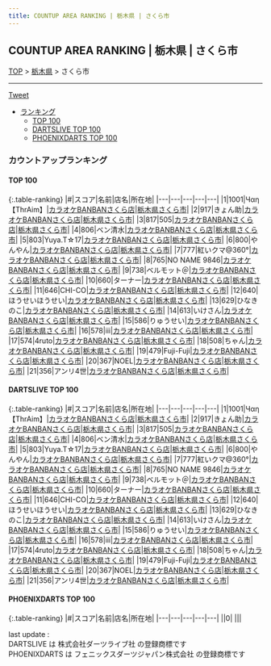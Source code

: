 ```yaml
---
title: COUNTUP AREA RANKING | 栃木県 | さくら市
---
```

## COUNTUP AREA RANKING | 栃木県 | さくら市

[TOP](/darts/rank/) > [栃木県](/darts/rank/栃木県/) > さくら市

___

<a href="https://twitter.com/share?ref_src=twsrc%5Etfw" data-text="COUNTUP AREA RANKING | 栃木県さくら市" class="twitter-share-button" data-hashtags="DARTSLIVE,PHOENIXDARTS,darts,ダーツ" data-show-count="false">Tweet</a>

* [ランキング](#カウントアップランキング)
    * [TOP 100](#top-100)
    * [DARTSLIVE TOP 100](#dartslive-top-100)
    * [PHOENIXDARTS TOP 100](#phoenixdarts-top-100)

### カウントアップランキング

#### TOP 100



{:.table-ranking}
|#|スコア|名前|店名|所在地|
|---|---|---|---|---|
|1|1001|<span class="rank-name-dl">Чαη【ThrAim】</span>|<a href="https://search.dartslive.com/jp/shop/249f46923e23f4910d9b047a20a7ba1e">カラオケBANBANさくら店</a>|<a href="/darts/rank/栃木県/さくら市">栃木県さくら市</a>|
|2|917|<span class="rank-name-dl">きょん助</span>|<a href="https://search.dartslive.com/jp/shop/249f46923e23f4910d9b047a20a7ba1e">カラオケBANBANさくら店</a>|<a href="/darts/rank/栃木県/さくら市">栃木県さくら市</a>|
|3|817|<span class="rank-name-dl">505</span>|<a href="https://search.dartslive.com/jp/shop/249f46923e23f4910d9b047a20a7ba1e">カラオケBANBANさくら店</a>|<a href="/darts/rank/栃木県/さくら市">栃木県さくら市</a>|
|4|806|<span class="rank-name-dl">ベン清水</span>|<a href="https://search.dartslive.com/jp/shop/249f46923e23f4910d9b047a20a7ba1e">カラオケBANBANさくら店</a>|<a href="/darts/rank/栃木県/さくら市">栃木県さくら市</a>|
|5|803|<span class="rank-name-dl">Yuya.T☆17</span>|<a href="https://search.dartslive.com/jp/shop/249f46923e23f4910d9b047a20a7ba1e">カラオケBANBANさくら店</a>|<a href="/darts/rank/栃木県/さくら市">栃木県さくら市</a>|
|6|800|<span class="rank-name-dl">やんやん</span>|<a href="https://search.dartslive.com/jp/shop/249f46923e23f4910d9b047a20a7ba1e">カラオケBANBANさくら店</a>|<a href="/darts/rank/栃木県/さくら市">栃木県さくら市</a>|
|7|777|<span class="rank-name-dl">紅いクマ@360°</span>|<a href="https://search.dartslive.com/jp/shop/249f46923e23f4910d9b047a20a7ba1e">カラオケBANBANさくら店</a>|<a href="/darts/rank/栃木県/さくら市">栃木県さくら市</a>|
|8|765|<span class="rank-name-dl">NO NAME 9846</span>|<a href="https://search.dartslive.com/jp/shop/249f46923e23f4910d9b047a20a7ba1e">カラオケBANBANさくら店</a>|<a href="/darts/rank/栃木県/さくら市">栃木県さくら市</a>|
|9|738|<span class="rank-name-dl">ベルモット＠</span>|<a href="https://search.dartslive.com/jp/shop/249f46923e23f4910d9b047a20a7ba1e">カラオケBANBANさくら店</a>|<a href="/darts/rank/栃木県/さくら市">栃木県さくら市</a>|
|10|660|<span class="rank-name-dl">ターナー</span>|<a href="https://search.dartslive.com/jp/shop/249f46923e23f4910d9b047a20a7ba1e">カラオケBANBANさくら店</a>|<a href="/darts/rank/栃木県/さくら市">栃木県さくら市</a>|
|11|646|<span class="rank-name-dl">CHI-CO</span>|<a href="https://search.dartslive.com/jp/shop/249f46923e23f4910d9b047a20a7ba1e">カラオケBANBANさくら店</a>|<a href="/darts/rank/栃木県/さくら市">栃木県さくら市</a>|
|12|640|<span class="rank-name-dl">ほうせいほうせい</span>|<a href="https://search.dartslive.com/jp/shop/249f46923e23f4910d9b047a20a7ba1e">カラオケBANBANさくら店</a>|<a href="/darts/rank/栃木県/さくら市">栃木県さくら市</a>|
|13|629|<span class="rank-name-dl">ひなきのこ</span>|<a href="https://search.dartslive.com/jp/shop/249f46923e23f4910d9b047a20a7ba1e">カラオケBANBANさくら店</a>|<a href="/darts/rank/栃木県/さくら市">栃木県さくら市</a>|
|14|613|<span class="rank-name-dl">いけさん</span>|<a href="https://search.dartslive.com/jp/shop/249f46923e23f4910d9b047a20a7ba1e">カラオケBANBANさくら店</a>|<a href="/darts/rank/栃木県/さくら市">栃木県さくら市</a>|
|15|586|<span class="rank-name-dl">りゅうせい</span>|<a href="https://search.dartslive.com/jp/shop/249f46923e23f4910d9b047a20a7ba1e">カラオケBANBANさくら店</a>|<a href="/darts/rank/栃木県/さくら市">栃木県さくら市</a>|
|16|578|<span class="rank-name-dl">iii</span>|<a href="https://search.dartslive.com/jp/shop/249f46923e23f4910d9b047a20a7ba1e">カラオケBANBANさくら店</a>|<a href="/darts/rank/栃木県/さくら市">栃木県さくら市</a>|
|17|574|<span class="rank-name-dl">4ruto</span>|<a href="https://search.dartslive.com/jp/shop/249f46923e23f4910d9b047a20a7ba1e">カラオケBANBANさくら店</a>|<a href="/darts/rank/栃木県/さくら市">栃木県さくら市</a>|
|18|508|<span class="rank-name-dl">ちゃん</span>|<a href="https://search.dartslive.com/jp/shop/249f46923e23f4910d9b047a20a7ba1e">カラオケBANBANさくら店</a>|<a href="/darts/rank/栃木県/さくら市">栃木県さくら市</a>|
|19|479|<span class="rank-name-dl">Fuji-Fuji</span>|<a href="https://search.dartslive.com/jp/shop/249f46923e23f4910d9b047a20a7ba1e">カラオケBANBANさくら店</a>|<a href="/darts/rank/栃木県/さくら市">栃木県さくら市</a>|
|20|367|<span class="rank-name-dl">NOEL</span>|<a href="https://search.dartslive.com/jp/shop/249f46923e23f4910d9b047a20a7ba1e">カラオケBANBANさくら店</a>|<a href="/darts/rank/栃木県/さくら市">栃木県さくら市</a>|
|21|356|<span class="rank-name-dl">アンリ4世</span>|<a href="https://search.dartslive.com/jp/shop/249f46923e23f4910d9b047a20a7ba1e">カラオケBANBANさくら店</a>|<a href="/darts/rank/栃木県/さくら市">栃木県さくら市</a>|


#### DARTSLIVE TOP 100



{:.table-ranking}
|#|スコア|名前|店名|所在地|
|---|---|---|---|---|
|1|1001|<span class="rank-name-dl">Чαη【ThrAim】</span>|<a href="https://search.dartslive.com/jp/shop/249f46923e23f4910d9b047a20a7ba1e">カラオケBANBANさくら店</a>|<a href="/darts/rank/栃木県/さくら市">栃木県さくら市</a>|
|2|917|<span class="rank-name-dl">きょん助</span>|<a href="https://search.dartslive.com/jp/shop/249f46923e23f4910d9b047a20a7ba1e">カラオケBANBANさくら店</a>|<a href="/darts/rank/栃木県/さくら市">栃木県さくら市</a>|
|3|817|<span class="rank-name-dl">505</span>|<a href="https://search.dartslive.com/jp/shop/249f46923e23f4910d9b047a20a7ba1e">カラオケBANBANさくら店</a>|<a href="/darts/rank/栃木県/さくら市">栃木県さくら市</a>|
|4|806|<span class="rank-name-dl">ベン清水</span>|<a href="https://search.dartslive.com/jp/shop/249f46923e23f4910d9b047a20a7ba1e">カラオケBANBANさくら店</a>|<a href="/darts/rank/栃木県/さくら市">栃木県さくら市</a>|
|5|803|<span class="rank-name-dl">Yuya.T☆17</span>|<a href="https://search.dartslive.com/jp/shop/249f46923e23f4910d9b047a20a7ba1e">カラオケBANBANさくら店</a>|<a href="/darts/rank/栃木県/さくら市">栃木県さくら市</a>|
|6|800|<span class="rank-name-dl">やんやん</span>|<a href="https://search.dartslive.com/jp/shop/249f46923e23f4910d9b047a20a7ba1e">カラオケBANBANさくら店</a>|<a href="/darts/rank/栃木県/さくら市">栃木県さくら市</a>|
|7|777|<span class="rank-name-dl">紅いクマ@360°</span>|<a href="https://search.dartslive.com/jp/shop/249f46923e23f4910d9b047a20a7ba1e">カラオケBANBANさくら店</a>|<a href="/darts/rank/栃木県/さくら市">栃木県さくら市</a>|
|8|765|<span class="rank-name-dl">NO NAME 9846</span>|<a href="https://search.dartslive.com/jp/shop/249f46923e23f4910d9b047a20a7ba1e">カラオケBANBANさくら店</a>|<a href="/darts/rank/栃木県/さくら市">栃木県さくら市</a>|
|9|738|<span class="rank-name-dl">ベルモット＠</span>|<a href="https://search.dartslive.com/jp/shop/249f46923e23f4910d9b047a20a7ba1e">カラオケBANBANさくら店</a>|<a href="/darts/rank/栃木県/さくら市">栃木県さくら市</a>|
|10|660|<span class="rank-name-dl">ターナー</span>|<a href="https://search.dartslive.com/jp/shop/249f46923e23f4910d9b047a20a7ba1e">カラオケBANBANさくら店</a>|<a href="/darts/rank/栃木県/さくら市">栃木県さくら市</a>|
|11|646|<span class="rank-name-dl">CHI-CO</span>|<a href="https://search.dartslive.com/jp/shop/249f46923e23f4910d9b047a20a7ba1e">カラオケBANBANさくら店</a>|<a href="/darts/rank/栃木県/さくら市">栃木県さくら市</a>|
|12|640|<span class="rank-name-dl">ほうせいほうせい</span>|<a href="https://search.dartslive.com/jp/shop/249f46923e23f4910d9b047a20a7ba1e">カラオケBANBANさくら店</a>|<a href="/darts/rank/栃木県/さくら市">栃木県さくら市</a>|
|13|629|<span class="rank-name-dl">ひなきのこ</span>|<a href="https://search.dartslive.com/jp/shop/249f46923e23f4910d9b047a20a7ba1e">カラオケBANBANさくら店</a>|<a href="/darts/rank/栃木県/さくら市">栃木県さくら市</a>|
|14|613|<span class="rank-name-dl">いけさん</span>|<a href="https://search.dartslive.com/jp/shop/249f46923e23f4910d9b047a20a7ba1e">カラオケBANBANさくら店</a>|<a href="/darts/rank/栃木県/さくら市">栃木県さくら市</a>|
|15|586|<span class="rank-name-dl">りゅうせい</span>|<a href="https://search.dartslive.com/jp/shop/249f46923e23f4910d9b047a20a7ba1e">カラオケBANBANさくら店</a>|<a href="/darts/rank/栃木県/さくら市">栃木県さくら市</a>|
|16|578|<span class="rank-name-dl">iii</span>|<a href="https://search.dartslive.com/jp/shop/249f46923e23f4910d9b047a20a7ba1e">カラオケBANBANさくら店</a>|<a href="/darts/rank/栃木県/さくら市">栃木県さくら市</a>|
|17|574|<span class="rank-name-dl">4ruto</span>|<a href="https://search.dartslive.com/jp/shop/249f46923e23f4910d9b047a20a7ba1e">カラオケBANBANさくら店</a>|<a href="/darts/rank/栃木県/さくら市">栃木県さくら市</a>|
|18|508|<span class="rank-name-dl">ちゃん</span>|<a href="https://search.dartslive.com/jp/shop/249f46923e23f4910d9b047a20a7ba1e">カラオケBANBANさくら店</a>|<a href="/darts/rank/栃木県/さくら市">栃木県さくら市</a>|
|19|479|<span class="rank-name-dl">Fuji-Fuji</span>|<a href="https://search.dartslive.com/jp/shop/249f46923e23f4910d9b047a20a7ba1e">カラオケBANBANさくら店</a>|<a href="/darts/rank/栃木県/さくら市">栃木県さくら市</a>|
|20|367|<span class="rank-name-dl">NOEL</span>|<a href="https://search.dartslive.com/jp/shop/249f46923e23f4910d9b047a20a7ba1e">カラオケBANBANさくら店</a>|<a href="/darts/rank/栃木県/さくら市">栃木県さくら市</a>|
|21|356|<span class="rank-name-dl">アンリ4世</span>|<a href="https://search.dartslive.com/jp/shop/249f46923e23f4910d9b047a20a7ba1e">カラオケBANBANさくら店</a>|<a href="/darts/rank/栃木県/さくら市">栃木県さくら市</a>|


#### PHOENIXDARTS TOP 100



{:.table-ranking}
|#|スコア|名前|店名|所在地|
|---|---|---|---|---|
||0|<span class="rank-name-dl"> </span>|<a href=""></a>|<a href="/darts/rank//"></a>|


<div class="footer border-top border-gray-light mt-5 pt-3 text-right text-gray">
    last update : <span style="font-weight: italic" id="foot_last_modified"></span><br />
    DARTSLIVE は 株式会社ダーツライブ社 の登録商標です<br />
    PHOENIXDARTS は フェニックスダーツジャパン株式会社 の登録商標です<br />
</div>

<script src="https://cdnjs.cloudflare.com/ajax/libs/jquery.tablesorter/2.31.3/js/jquery.tablesorter.min.js" integrity="sha512-qzgd5cYSZcosqpzpn7zF2ZId8f/8CHmFKZ8j7mU4OUXTNRd5g+ZHBPsgKEwoqxCtdQvExE5LprwwPAgoicguNg==" crossorigin="anonymous" referrerpolicy="no-referrer"></script>
<link rel="stylesheet" href="https://cdnjs.cloudflare.com/ajax/libs/jquery.tablesorter/2.31.3/css/theme.default.min.css" integrity="sha512-wghhOJkjQX0Lh3NSWvNKeZ0ZpNn+SPVXX1Qyc9OCaogADktxrBiBdKGDoqVUOyhStvMBmJQ8ZdMHiR3wuEq8+w==" crossorigin="anonymous" referrerpolicy="no-referrer" />
<script>
$(function() {
    $(".table-ranking").tablesorter({sortList:[[0, 0]]});
    $("#foot_last_modified").text(formatDate(new Date(document.lastModified), 'yyyy-MM-dd HH:mm:ss'));
});
</script>

<script async src="https://platform.twitter.com/widgets.js" charset="utf-8"></script>